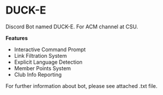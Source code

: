 # DUCK-E
Discord Bot named DUCK-E. For ACM channel at CSU. 

**Features**
- Interactive Command Prompt
- Link Filtration System
- Explicit Language Detection
- Member Points System
- Club Info Reporting

For further information about bot, please see attached .txt file.
